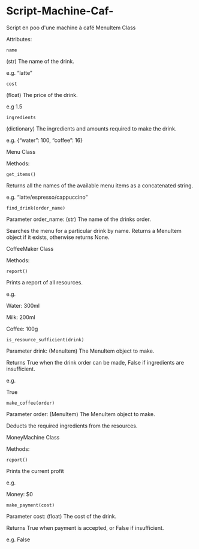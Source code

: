 # Script-Machine-Caf-
Script en poo d'une machine à café
MenuItem Class

Attributes:

        

    name

(str) The name of the drink.

e.g. “latte”

    cost

(float) The price of the drink.

e.g 1.5

    ingredients

(dictionary) The ingredients and amounts required to make the drink.

e.g. {“water”: 100, “coffee”: 16}

Menu Class

Methods:

    get_items()

Returns all the names of the available menu items as a concatenated string.

e.g. “latte/espresso/cappuccino”

    find_drink(order_name)

Parameter order_name: (str) The name of the drinks order.

Searches the menu for a particular drink by name. Returns a MenuItem object if it exists, otherwise returns None.

CoffeeMaker Class

Methods:

    report()

Prints a report of all resources.

e.g.

Water: 300ml

Milk: 200ml

Coffee: 100g

    is_resource_sufficient(drink)

Parameter drink: (MenuItem) The MenuItem object to make.

Returns True when the drink order can be made, False if ingredients are insufficient.

e.g.

True

    make_coffee(order)

Parameter order: (MenuItem) The MenuItem object to make.

Deducts the required ingredients from the resources.

MoneyMachine Class

Methods:

    report()

Prints the current profit

e.g.

Money: $0

    make_payment(cost)

Parameter cost: (float) The cost of the drink.

Returns True when payment is accepted, or False if insufficient.

e.g. False

